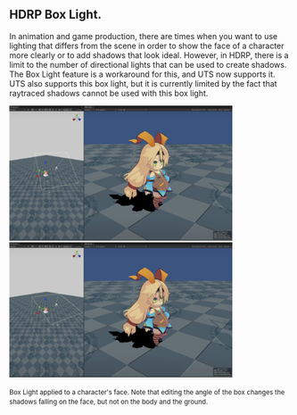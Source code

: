 <a id="BoxLight"></a>
## HDRP Box Light.

In animation and game production, there are times when you want to use lighting that differs from the scene in order to show the face of a character more clearly or to add shadows that look ideal. However, in HDRP, there is a limit to the number of directional lights that can be used to create shadows. The Box Light feature is a workaround for this, and UTS now supports it. UTS also supports this box light, but it is currently limited by the fact that raytraced shadows cannot be used with this box light.

<img width = "400" src="images/BoxLight0.png"><img width = "400" src="images/BoxLight1.png">

<small>Box Light applied to a character's face. Note that editing the angle of the box changes the shadows falling on the face, but not on the body and the ground.</small>
